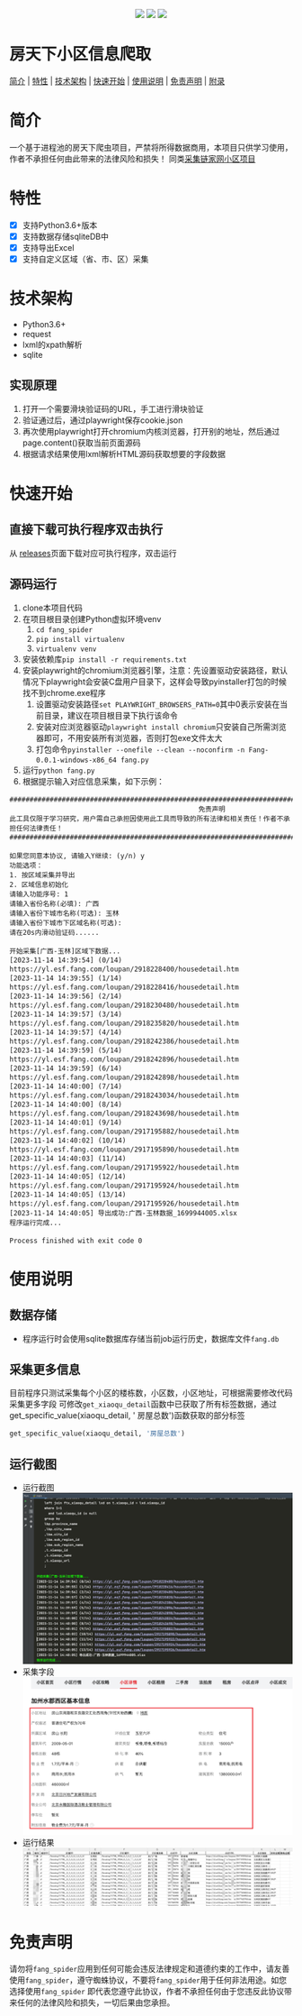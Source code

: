 <p align="center">
    <a target="_blank" href="https://www.python.org/downloads/release/python-3810/"><img src="https://img.shields.io/badge/Python-3.x-blue.svg" /></a>
    <a target="_blank" href='https://github.com/fangzheng0518/fang_spider'><img src="https://img.shields.io/github/stars/fangzheng0518/fang_spider.svg?style=social"/></a>
    <a target="_blank" href="LICENSE"><img src="https://img.shields.io/:license-GPLv3-blue.svg"></a>
</p>

# 房天下小区信息爬取

[简介](#简介) | [特性](#特性) | [技术架构](#技术架构) | [快速开始](#快速开始) | [使用说明](#使用说明) | [免责声明](#免责声明) | [附录](#附录)

# 简介

一个基于进程池的房天下爬虫项目，严禁将所得数据商用，本项目只供学习使用，作者不承担任何由此带来的法律风险和损失！
同类[采集链家网小区项目](https://github.com/fangzheng0518/lianjia_spider)

# 特性

- [x] 支持Python3.6+版本
- [x] 支持数据存储sqliteDB中
- [x] 支持导出Excel
- [x] 支持自定义区域（省、市、区）采集

# 技术架构

- Python3.6+
- request
- lxml的xpath解析
- sqlite

## 实现原理

1. 打开一个需要滑块验证码的URL，手工进行滑块验证
2. 验证通过后，通过playwright保存cookie.json
3. 再次使用playwright打开chromium内核浏览器，打开别的地址，然后通过page.content()获取当前页面源码
4. 根据请求结果使用lxml解析HTML源码获取想要的字段数据

# 快速开始

## 直接下载可执行程序双击执行

从 [releases](https://github.com/fangzheng0518/fang_spider/releases/)页面下载对应可执行程序，双击运行

## 源码运行
1. clone本项目代码
2. 在项目根目录创建Python虚拟环境venv
    1. `cd fang_spider`
    2. `pip install virtualenv`
    3. `virtualenv venv`
3. 安装依赖库`pip install -r requirements.txt`
4. 安装playwright的chromium浏览器引擎，注意：先设置驱动安装路径，默认情况下playwright会安装C盘用户目录下，这样会导致pyinstaller打包的时候找不到chrome.exe程序 
   1. 设置驱动安装路径`set PLAYWRIGHT_BROWSERS_PATH=0`其中0表示安装在当前目录，建议在项目根目录下执行该命令 
   2. 安装对应浏览器驱动`playwright install chromium`只安装自己所需浏览器即可，不用安装所有浏览器，否则打包exe文件太大
   3. 打包命令`pyinstaller --onefile --clean --noconfirm -n Fang-0.0.1-windows-x86_64 fang.py`
5. 运行`python fang.py`
6. 根据提示输入对应信息采集，如下示例：

```
######################################################################################################################
                                               免责声明                                                               
此工具仅限于学习研究，用户需自己承担因使用此工具而导致的所有法律和相关责任！作者不承担任何法律责任！                 
######################################################################################################################

如果您同意本协议, 请输入Y继续: (y/n) y
功能选项：
1. 按区域采集并导出
2. 区域信息初始化
请输入功能序号: 1
请输入省份名称(必填): 广西
请输入省份下城市名称(可选): 玉林
请输入省份下城市下区域名称(可选): 
请在20s内滑动验证码......
    
开始采集[广西-玉林]区域下数据...
[2023-11-14 14:39:54] (0/14) https://yl.esf.fang.com/loupan/2918228400/housedetail.htm
[2023-11-14 14:39:55] (1/14) https://yl.esf.fang.com/loupan/2918228416/housedetail.htm
[2023-11-14 14:39:56] (2/14) https://yl.esf.fang.com/loupan/2918230480/housedetail.htm
[2023-11-14 14:39:57] (3/14) https://yl.esf.fang.com/loupan/2918235820/housedetail.htm
[2023-11-14 14:39:57] (4/14) https://yl.esf.fang.com/loupan/2918242386/housedetail.htm
[2023-11-14 14:39:59] (5/14) https://yl.esf.fang.com/loupan/2918242896/housedetail.htm
[2023-11-14 14:39:59] (6/14) https://yl.esf.fang.com/loupan/2918242898/housedetail.htm
[2023-11-14 14:40:00] (7/14) https://yl.esf.fang.com/loupan/2918243034/housedetail.htm
[2023-11-14 14:40:00] (8/14) https://yl.esf.fang.com/loupan/2918243698/housedetail.htm
[2023-11-14 14:40:01] (9/14) https://yl.esf.fang.com/loupan/2917195882/housedetail.htm
[2023-11-14 14:40:02] (10/14) https://yl.esf.fang.com/loupan/2917195890/housedetail.htm
[2023-11-14 14:40:03] (11/14) https://yl.esf.fang.com/loupan/2917195922/housedetail.htm
[2023-11-14 14:40:05] (12/14) https://yl.esf.fang.com/loupan/2917195924/housedetail.htm
[2023-11-14 14:40:05] (13/14) https://yl.esf.fang.com/loupan/2917195926/housedetail.htm
[2023-11-14 14:40:05] 导出成功:广西-玉林数据_1699944005.xlsx
程序运行完成...

Process finished with exit code 0
```

# 使用说明

## 数据存储

- 程序运行时会使用sqlite数据库存储当前job运行历史，数据库文件`fang.db`

## 采集更多信息

目前程序只测试采集每个小区的楼栋数，小区数，小区地址，可根据需要修改代码采集更多字段 可修改`get_xiaoqu_detail`函数中已获取了所有标签数据，通过get_specific_value(xiaoqu_detail, '
房屋总数')函数获取的部分标签

```python
get_specific_value(xiaoqu_detail, '房屋总数')
```

## 运行截图

- 运行截图
  ![运行截图](demo_images/run1.png "运行截图")
- 采集字段
  ![采集字段](demo_images/xiaoqu_detail.png "采集字段")
- 运行结果
  ![运行结果](demo_images/run2.png "运行结果")

# 免责声明

请勿将`fang_spider`应用到任何可能会违反法律规定和道德约束的工作中，请友善使用`fang_spider`，遵守蜘蛛协议，不要将`fang_spider`用于任何非法用途。如您选择使用`fang_spider`
即代表您遵守此协议，作者不承担任何由于您违反此协议带来任何的法律风险和损失，一切后果由您承担。
